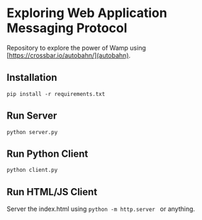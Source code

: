 # Exploring Web Application Messaging Protocol
Repository to explore the power of Wamp using [https://crossbar.io/autobahn/](autobahn). 

## Installation
``` pip install -r requirements.txt ```

## Run Server 
``` python server.py ```

## Run Python Client
``` python client.py ```

## Run HTML/JS Client
Server the index.html using  ``` python -m http.server  ``` or anything.


